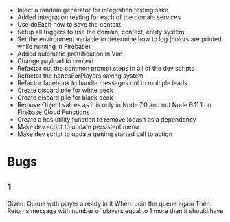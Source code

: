  - Inject a random generator for integration testing sake
 - Added integration testing for each of the domain services
 - Use doEach now to save the context
 - Setup all triggers to use the domain, context, entity system
 - Set the environment variable to determine how to log (colors are printed
   while running in Firebase)
 - Added automatic prettification in Vim
 - Change payload to context
 - Refactor out the common prompt steps in all of the dev scripts
 - Refactor the handsForPlayers saving system
 - Refactor facebook to handle messages out to multiple leads
 - Create discard pile for white deck
 - Create discard pile for black deck
 - Remove Object.values as it is only in Node 7.0 and not Node 6.11.1 on
   Firebase Cloud Functions
 - Create a has utility function to remove lodash as a dependency
 - Make dev script to update persistent menu
 - Make dev script to update getting started call to action

# Bugs

## 1
Given: Queue with player already in it
When: Join the queue again
Then: Returns message with number of players equal to 1 more than it should have
